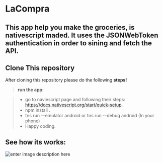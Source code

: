 LaCompra
===================

This app help you make the groceries, is nativescript maded. It uses the JSONWebToken authentication in order to sining and fetch the API.
----------

Clone This repository
-------------

After cloning this repository please do the following **steps!**

> **run the app:**

> - go to naviescript page and following their steps: https://docs.nativescript.org/start/quick-setup.
> - npm install .
> - tns run --emulator android or tns run --debug android (In your phone)
> - Happy coding.

See how its works:
-------------

![enter image description here](https://docs.nativescript.org/angular/img/cli-getting-started/angular/chapter4/ios/8.gif)
